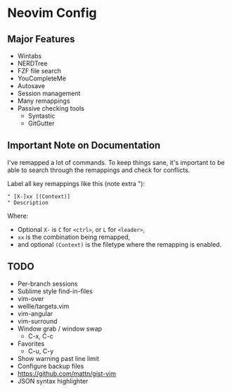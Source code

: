 # Neovim Config

## Major Features

* Wintabs
* NERDTree
* FZF file search
* YouCompleteMe
* Autosave
* Session management
* Many remappings
* Passive checking tools
  * Syntastic
  * GitGutter

## Important Note on Documentation

I've remapped a lot of commands. To keep things sane, it's important to be able
to search through the remappings and check for conflicts.

Label all key remappings like this (note extra "):

```
" [X-]xx [(Context)]
" Description
```

Where:

* Optional `X-` is `C` for `<ctrl>`, or `L` for `<leader>`,
* `xx` is the combination being remapped,
* and optional `(Context)` is the filetype where the remapping is enabled.

## TODO

* Per-branch sessions
* Sublime style find-in-files
* vim-over
* wellle/targets.vim
* vim-angular
* vim-surround
* Window grab / window swap
  * C-x, C-c
* Favorites
  * C-u, C-y
* Show warning past line limit
* Configure backup files
* https://github.com/mattn/gist-vim
* JSON syntax highlighter
